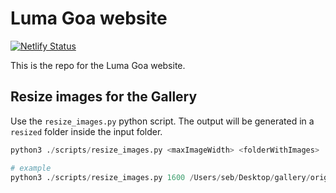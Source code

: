 # Luma Goa website

[![Netlify Status](https://api.netlify.com/api/v1/badges/8b8bdeee-7054-4a94-808a-bfce1801811b/deploy-status)](https://app.netlify.com/projects/lumagoa/deploys)

This is the repo for the Luma Goa website.

## Resize images for the Gallery

Use the `resize_images.py` python script. The output will be generated in a `resized` folder inside the input folder.

```py
python3 ./scripts/resize_images.py <maxImageWidth> <folderWithImages>

# example
python3 ./scripts/resize_images.py 1600 /Users/seb/Desktop/gallery/originals
```
